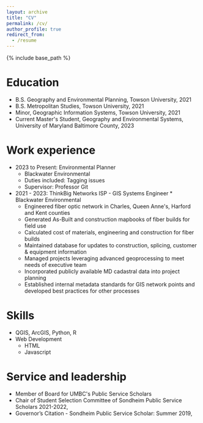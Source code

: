 ```yaml
---
layout: archive
title: "CV"
permalink: /cv/
author_profile: true
redirect_from:
  - /resume
---
```


{% include base_path %}

Education
======
* B.S. Geography and Environmental Planning, Towson University, 2021
* B.S. Metropolitan Studies, Towson University, 2021
* Minor, Geographic Information Systems, Towson University, 2021
* Current Master's Student, Geography and Environmental Systems, University of Maryland Baltimore County, 2023

Work experience
======
* 2023 to Present: Environmental Planner
  * Blackwater Environmental
  * Duties included: Tagging issues
  * Supervisor: Professor Git
* 2021 - 2023: ThinkBig Networks ISP - GIS Systems Engineer                                                                                                         * Blackwater Environmental 
  * Engineered fiber optic network in Charles, Queen Anne's, Harford and Kent counties
  * Generated As-Built and construction mapbooks of fiber builds for field use 
  * Calculated cost of materials, engineering and construction for fiber builds 
  * Maintained database for updates to construction, splicing, customer  & equipment information
  * Managed projects leveraging advanced geoprocessing to meet needs of executive team 
  * Incorporated publicly available MD cadastral data into project planning
  * Established internal metadata standards for GIS network points and developed best practices for other processes
  
Skills
======
* QGIS, ArcGIS, Python, R
* Web Development
  * HTML
  * Javascript
  
Service and leadership
======
* Member of Board for UMBC's Public Service Scholars
* Chair of Student Selection Committee of Sondheim Public Service Scholars 2021-2022,
* Governor’s Citation - Sondheim Public Service Scholar: Summer 2019,

